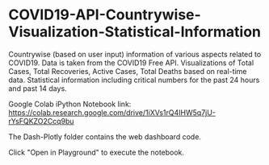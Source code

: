 # COVID19-API-Countrywise-Visualization-Statistical-Information
Countrywise (based on user input) information of various aspects related to COVID19. Data is taken from the COVID19 Free API. Visualizations of Total Cases, Total Recoveries, Active Cases, Total Deaths based on real-time data. Statistical information including critical numbers for the past 24 hours and past 14 days.

Google Colab iPython Notebook link: https://colab.research.google.com/drive/1iXVs1rQ4IHW5q7jU-rYsFQKZO2Ccq9bu

The Dash-Plotly folder contains the web dashboard code.

Click "Open in Playground" to execute the notebook.
